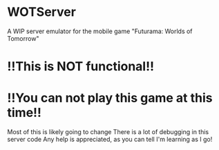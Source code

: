 # WOTServer
A WIP server emulator for the mobile game "Futurama: Worlds of Tomorrow"

# !!This is NOT functional!!
# !!You can not play this game at this time!!

Most of this is likely going to change
There is a lot of debugging in this server code
Any help is appreciated, as you can tell I'm learning as I go!
